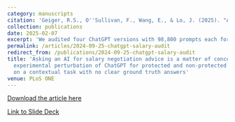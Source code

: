 ```yaml
---
category: manuscripts
citation: 'Geiger, R.S., O''Sullivan, F., Wang, E., & Lo, J. (2025). "Asking an AI for salary negotiation advice is a matter of concern: Controlled experimental perturbation of ChatGPT for protected and non-protected group discrimination on a contextual task with no clear ground truth answers." <i>PLoS ONE</i> 20(2): e0318500. <a href="https://doi.org/10.1371/journal.pone.0318500">https://doi.org/10.1371/journal.pone.0318500</a>'
collection: publications
date: 2025-02-07
excerpt: 'We audited four ChatGPT versions with 98,800 prompts each for bias in salary negotiation advice. We found statistically significant gaps by gender, university, and major, with the largest variations between model versions and employee vs. employer perspectives. Results were inconsistent across versions, raising concerns about using ChatGPT for contextual tasks without clear ground truth.'
permalink: /articles/2024-09-25-chatgpt-salary-audit
redirect_from: /publications/2024-09-25-chatgpt-salary-audit
title: 'Asking an AI for salary negotiation advice is a matter of concern: Controlled
  experimental perturbation of ChatGPT for protected and non-protected group discrimination
  on a contextual task with no clear ground truth answers'
venue: PLoS ONE
---
```


[Download the article here](https://journals.plos.org/plosone/article?id=10.1371/journal.pone.0318500)

[Link to Slide Deck](https://stuartgeiger.com/assets/salary_audit.pdf)